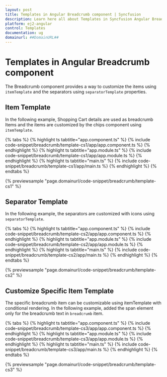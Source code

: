 ```yaml
---
layout: post
title: Templates in Angular Breadcrumb component | Syncfusion
description: Learn here all about Templates in Syncfusion Angular Breadcrumb component of Syncfusion Essential JS 2 and more.
platform: ej2-angular
control: Templates 
documentation: ug
domainurl: ##DomainURL##
---
```


# Templates in Angular Breadcrumb component

The Breadcrumb component provides a way to customize the items using `itemTemplate` and the separators using `separatorTemplate` properties.

## Item Template

In the following example, Shopping Cart details are used as breadcrumb Items and the items are customized by the chips component using `itemTemplate`.

{% tabs %}
{% highlight ts tabtitle="app.component.ts" %}
{% include code-snippet/breadcrumb/template-cs1/app/app.component.ts %}
{% endhighlight %}
{% highlight ts tabtitle="app.module.ts" %}
{% include code-snippet/breadcrumb/template-cs1/app/app.module.ts %}
{% endhighlight %}
{% highlight ts tabtitle="main.ts" %}
{% include code-snippet/breadcrumb/template-cs1/app/main.ts %}
{% endhighlight %}
{% endtabs %}
  
{% previewsample "page.domainurl/code-snippet/breadcrumb/template-cs1" %}

## Separator Template

In the  following example, the separators are customized with icons using `separatorTemplate`.

{% tabs %}
{% highlight ts tabtitle="app.component.ts" %}
{% include code-snippet/breadcrumb/template-cs2/app/app.component.ts %}
{% endhighlight %}
{% highlight ts tabtitle="app.module.ts" %}
{% include code-snippet/breadcrumb/template-cs2/app/app.module.ts %}
{% endhighlight %}
{% highlight ts tabtitle="main.ts" %}
{% include code-snippet/breadcrumb/template-cs2/app/main.ts %}
{% endhighlight %}
{% endtabs %}
  
{% previewsample "page.domainurl/code-snippet/breadcrumb/template-cs2" %}

## Customize Specific Item Template

The specific breadcrumb item can be customizable using itemTemplate with conditional rendering. In the following example, added the span element only for the breadcrumb text in `breadcrumb` item.

{% tabs %}
{% highlight ts tabtitle="app.component.ts" %}
{% include code-snippet/breadcrumb/template-cs3/app/app.component.ts %}
{% endhighlight %}
{% highlight ts tabtitle="app.module.ts" %}
{% include code-snippet/breadcrumb/template-cs3/app/app.module.ts %}
{% endhighlight %}
{% highlight ts tabtitle="main.ts" %}
{% include code-snippet/breadcrumb/template-cs3/app/main.ts %}
{% endhighlight %}
{% endtabs %}
  
{% previewsample "page.domainurl/code-snippet/breadcrumb/template-cs3" %}